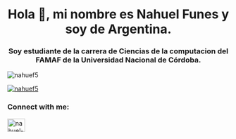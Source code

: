 <h1 align="center">Hola 👋, mi nombre es Nahuel Funes y soy de Argentina.</h1>
<h3 align="center">Soy estudiante de la carrera de Ciencias de la computacion del FAMAF de la Universidad Nacional de Córdoba.</h3>

<p align="left"> <img src="https://komarev.com/ghpvc/?username=nahuef5&label=Profile%20views&color=0e75b6&style=flat" alt="nahuef5" /> </p>

<p align="left"> <a href="https://github.com/ryo-ma/github-profile-trophy"><img src="https://github-profile-trophy.vercel.app/?username=nahuef5" alt="nahuef5" /></a> </p>


<h3 align="left">Connect with me:</h3>
<p align="left">
<a href="https://linkedin.com/in/nahuel-funes" target="blank"><img align="center" src="https://raw.githubusercontent.com/rahuldkjain/github-profile-readme-generator/master/src/images/icons/Social/linked-in-alt.svg" alt="nahuel-funes" height="30" width="40" /></a>
</p>

